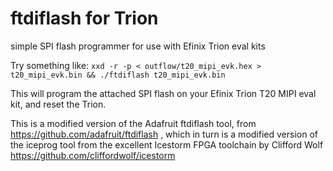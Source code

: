 # ftdiflash for Trion
simple SPI flash programmer for use with Efinix Trion eval kits

Try something like: `xxd -r -p < outflow/t20_mipi_evk.hex > t20_mipi_evk.bin && ./ftdiflash t20_mipi_evk.bin`

This will program the attached SPI flash on your Efinix Trion T20 MIPI eval
kit, and reset the Trion.

This is a modified version of the Adafruit ftdiflash tool, from https://github.com/adafruit/ftdiflash
, which in turn is a modified version of the iceprog tool from the excellent Icestorm FPGA toolchain by Clifford Wolf
https://github.com/cliffordwolf/icestorm 
